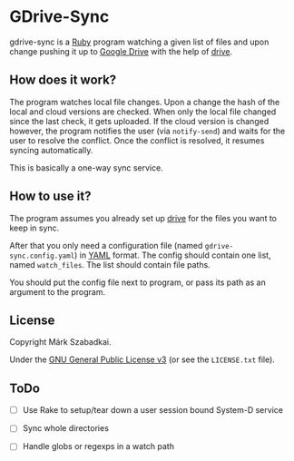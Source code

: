 GDrive-Sync
===========

gdrive-sync is a [Ruby][ruby-lang] program watching a given list of files and
upon change pushing it up to [Google Drive][google-drive] with the help of
[drive][drive-prg].


How does it work?
-----------------

The program watches local file changes. Upon a change the hash of the local and
cloud versions are checked. When only the local file changed since the last check,
it gets uploaded. If the cloud version is changed however, the program notifies
the user (via `notify-send`) and waits for the user to resolve the conflict.
Once the conflict is resolved, it resumes syncing automatically.

This is basically a one-way sync service.


How to use it?
--------------

The program assumes you already set up [drive][drive-prg] for the files you want
to keep in sync.

After that you only need a configuration file (named `gdrive-sync.config.yaml`)
in [YAML][yaml] format. The config should contain one list, named
`watch_files`. The list should contain file paths.

You should put the config file next to program, or pass its path as an argument
to the program.


License
-------

Copyright Márk Szabadkai.

Under the [GNU General Public License v3][gpl-v3] (or see the `LICENSE.txt` file).


ToDo
----

- [ ] Use Rake to setup/tear down a user session bound System-D service
- [ ] Sync whole directories
- [ ] Handle globs or regexps in a watch path


[ruby-lang]: https://www.ruby-lang.org/en/
[google-drive]: https://www.google.com/drive/
[drive-prg]: https://github.com/odeke-em/drive
[gpl-v3]: https://www.gnu.org/licenses/gpl-3.0.en.html
[yaml]: http://yaml.org/
